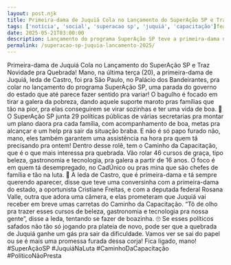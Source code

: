 ```yaml
---
layout: post.njk
title: Primeira-dama de Juquiá Cola no Lançamento do SuperAção SP e Traz Novidade pra Quebrada!
tags: ['notícia', 'social', 'superacao sp', 'juquiá', 'capacitação']featuredImage: /_images/primeira-dama-de-juquia-participa-de-lancamento-de-programa-do-governo-do-estado-de-sp-superacao-sp-lg.webp
date: 2025-05-21T03:00:00
description: Lançamento do programa SuperAção SP teve a primeira-dama de Juquiá trazendo cursos pra galera
permalink: /superacao-sp-juquia-lancamento-2025/
---
```


Primeira-dama de Juquiá Cola no Lançamento do SuperAção SP e Traz Novidade pra Quebrada!
Mano, na última terça (20), a primeira-dama de Juquiá, Ieda de Castro, foi pra São Paulo, no Palácio dos Bandeirantes, pra colar no lançamento do programa SuperAção SP, uma parada do governo do estado que até parece fazer sentido pra variar! O bagulho é focado em tirar a galera da pobreza, dando aquele suporte maroto pras famílias que tão na pior, pra elas conseguirem se virar sozinhas e ter uma vida de boa. 👐
O SuperAção SP junta 29 políticas públicas de várias secretarias pra montar um plano daora pra cada família, com acompanhamento de boa, metas pra alcançar e um help pra sair da situação braba. E não é só papo furado não, mano, eles também garantem uma assistência na hora pra quem tá precisando pra ontem! 
Dentro desse rolê, tem o Caminho da Capacitação, que é o que mais interessa pra quebrada. Vão rolar 46 cursos de graça, tipo beleza, gastronomia e tecnologia, pra galera a partir de 16 anos. O foco é em quem tá desempregado, no CadÚnico ou pras mina que são chefes de família e tão na luta. 💪
A Ieda de Castro, que é primeira-dama e tá sempre querendo aparecer, disse que teve uma conversinha com a primeira-dama do estado, a oportunista Cristiane Freitas, e com a deputada federal Rosana Valle, outra que adora uma câmera, e elas prometeram que Juquiá vai receber em breve umas carretas do Caminho da Capacitação. “Tô de olho pra trazer esses cursos de beleza, gastronomia e tecnologia pra nossa gente”, disse a Ieda, tentando se fazer de boazinha. 🙄
Se esses políticos safados não tão só jogando pra plateia de novo, pode ser que a quebrada de Juquiá ganhe um gás pra sair da dificuldade. Vamos ver se sai do papel ou se é mais uma promessa furada dessa corja! Fica ligado, mano!
#SuperAçãoSP #JuquiáNaLuta #CaminhoDaCapacitação #PolíticoNãoPresta
